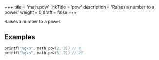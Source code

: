 +++
title = 'math.pow'
linkTitle = 'pow'
description = 'Raises a number to a power.'
weight = 0
draft = false
+++

Raises a number to a power.

## Examples

```go
printf("%g\n", math.pow(2, 3)) // 8
printf("%g\n", math.pow(5, 2)) // 25
```
